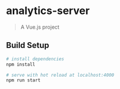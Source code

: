 # analytics-server

> A Vue.js project

## Build Setup

``` bash
# install dependencies
npm install

# serve with hot reload at localhost:4000
npm run start
```
